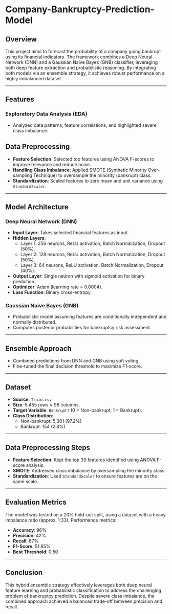 # Company-Bankruptcy-Prediction-Model

## Overview

This project aims to forecast the probability of a company going bankrupt using its financial indicators. The framework combines a Deep Neural Network (DNN) and a Gaussian Naive Bayes (GNB) classifier, leveraging both deep feature extraction and probabilistic reasoning. By integrating both models via an ensemble strategy, it achieves robust performance on a highly imbalanced dataset.

---

##  Features

### Exploratory Data Analysis (EDA)

- Analyzed data patterns, feature correlations, and highlighted severe class imbalance.

## Data Preprocessing

- **Feature Selection**: Selected top features using ANOVA F-scores to improve relevance and reduce noise.
- **Handling Class Imbalance**: Applied SMOTE (Synthetic Minority Over-sampling Technique) to oversample the minority (bankrupt) class.
- **Standardization**: Scaled features to zero mean and unit variance using `StandardScaler`.

---

## Model Architecture

### Deep Neural Network (DNN)

- **Input Layer**: Takes selected financial features as input.
- **Hidden Layers**:
  - Layer 1: 256 neurons, ReLU activation, Batch Normalization, Dropout (50%).
  - Layer 2: 128 neurons, ReLU activation, Batch Normalization, Dropout (50%).
  - Layer 3: 64 neurons, ReLU activation, Batch Normalization, Dropout (40%).
- **Output Layer**: Single neuron with sigmoid activation for binary prediction.
- **Optimizer**: Adam (learning rate = 0.0004).
- **Loss Function**: Binary cross-entropy.

### Gaussian Naive Bayes (GNB)

- Probabilistic model assuming features are conditionally independent and normally distributed.
- Computes posterior probabilities for bankruptcy risk assessment.

---

##  Ensemble Approach

- Combined predictions from DNN and GNB using soft voting.
- Fine-tuned the final decision threshold to maximize F1-score.

---

##  Dataset

- **Source**: `Train.csv`
- **Size**: 5,455 rows × 96 columns.
- **Target Variable**: `Bankrupt?` (0 = Non-bankrupt, 1 = Bankrupt).
- **Class Distribution**:
  - Non-bankrupt: 5,301 (97.2%)
  - Bankrupt: 154 (2.8%)

---

##  Data Preprocessing Steps

- **Feature Selection**: Kept the top 30 features identified using ANOVA F-score analysis.
- **SMOTE**: Addressed class imbalance by oversampling the minority class.
- **Standardization**: Used `StandardScaler` to ensure features are on the same scale.

---

## Evaluation Metrics

The model was tested on a 20% hold-out split, using a dataset with a heavy imbalance ratio (approx. 1:33). Performance metrics:

- **Accuracy**: 96%
- **Precision**: 42%
- **Recall**: 67%
- **F1-Score**: 51.85%
- **Best Threshold**: 0.50

---

## Conclusion

This hybrid ensemble strategy effectively leverages both deep neural feature learning and probabilistic classification to address the challenging problem of bankruptcy prediction. Despite severe class imbalance, the combined approach achieved a balanced trade-off between precision and recall.

